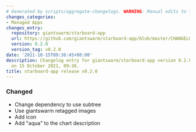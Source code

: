 ```yaml
---
# Generated by scripts/aggregate-changelogs. WARNING: Manual edits to this files will be overwritten.
changes_categories:
- Managed Apps
changes_entry:
  repository: giantswarm/starboard-app
  url: https://github.com/giantswarm/starboard-app/blob/master/CHANGELOG.md#020---2021-10-15
  version: 0.2.0
  version_tag: v0.2.0
date: '2021-10-15T09:36:45+00:00'
description: Changelog entry for giantswarm/starboard-app version 0.2.0, published
  on 15 October 2021, 09:36.
title: starboard-app release v0.2.0
---
```


### Changed
- Change dependency to use subtree
- Use giantswarm retagged images
- Add icon
- Add "aqua" to the chart description
